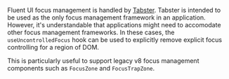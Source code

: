 Fluent UI focus management is handled by [Tabster](http://tabster.io/). Tabster is intended to be used as the
only focus management framework in an application. However, it's understandable that applications might need to accomodate
other focus management frameworks. In these cases, the `useUncontrolledFocus` hook can be used to explicitly
remove explicit focus controlling for a region of DOM.

This is particularly useful to support legacy v8 focus management components such as `FocusZone` and `FocusTrapZone`.
